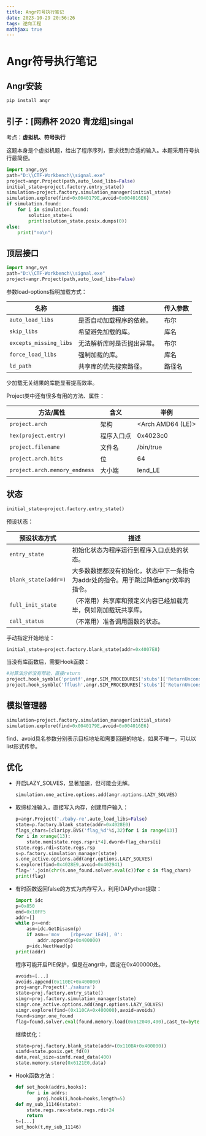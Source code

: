 ```yaml
---
title: Angr符号执行笔记
date: 2023-10-29 20:56:26
tags: 逆向工程
mathjax: true
---
```


# Angr符号执行笔记

## Angr安装

```bash
pip install angr
```

## 引子：[网鼎杯 2020 青龙组]singal

考点：**虚拟机、符号执行**

这题本身是个虚拟机题，给出了程序序列，要求找到合适的输入。本题采用符号执行最简便。

```python
import angr,sys
path="D:\\CTF-Workbench\\signal.exe"
project=angr.Project(path,auto_load_libs=False)
initial_state=project.factory.entry_state()
simulation=project.factory.simulation_manager(initial_state)
simulation.explore(find=0x0040179E,avoid=0x004016E6)
if simulation.found:
    for i in simulation.found:
        solution_state=i
        print(solution_state.posix.dumps(0))
else:
    print("no\n")
```

## 顶层接口

```python
import angr,sys
path="D:\\CTF-Workbench\\signal.exe"
project=angr.Project(path,auto_load_libs=False)
```

参数load-options指明加载方式：

| 名称                   | 描述                       | 传入参数 |
| ---------------------- | -------------------------- | -------- |
| `auto_load_libs`       | 是否自动加载程序的依赖。   | 布尔     |
| `skip_libs`            | 希望避免加载的库。         | 库名     |
| `excepts_missing_libs` | 无法解析库时是否抛出异常。 | 布尔     |
| `force_load_libs`      | 强制加载的库。             | 库名     |
| `ld_path`              | 共享库的优先搜索路径。     | 路径名   |

少加载无关结果的库能显著提高效率。

Project类中还有很多有用的方法、属性：

| 方法/属性                     | 含义       | 举例              |
| ----------------------------- | ---------- | ----------------- |
| `project.arch`                | 架构       | <Arch AMD64 (LE)> |
| `hex(project.entry)`          | 程序入口点 | 0x4023c0          |
| `project.filename`            | 文件名     | /bin/true         |
| `project.arch.bits`           | 位         | 64                |
| `project.arch.memory_endness` | 大小端     | Iend_LE           |

## 状态

```python
initial_state=project.factory.entry_state()
```

预设状态：

| 预设状态方式         | 描述                                                         |
| -------------------- | ------------------------------------------------------------ |
| `entry_state`        | 初始化状态为程序运行到程序入口点处的状态。                   |
| `blank_state(addr=)` | 大多数数据都没有初始化，状态中下一条指令为addr处的指令。用于跳过降低angr效率的指令。 |
| `full_init_state`    | （不常用）共享库和预定义内容已经加载完毕，例如刚加载玩共享库。 |
| `call_status`        | （不常用）准备调用函数的状态。                               |

手动指定开始地址：

```python
initial_state=project.factory.blank_state(addr=0x4007E8)
```

当没有库函数后，需要Hook函数：

```python
#对算法分析没有帮助，直接return
project.hook_symble('printf',angr.SIM_PROCEDURES['stubs']['ReturnUnconstrained'](),replace=True)
project.hook_symble('fflush',angr.SIM_PROCEDURES['stubs']['ReturnUnconstrained'](),replace=True)
```

## 模拟管理器

```python
simulation=project.factory.simulation_manager(initial_state)
simulation.explore(find=0x0040179E,avoid=0x004016E6)
```

find、avoid具名参数分别表示目标地址和需要回避的地址，如果不唯一，可以以list形式传参。

## 优化

* 开启LAZY_SOLVES，显著加速，但可能会无解。

    ```python
    simulation.one_active.options.add(angr.options.LAZY_SOLVES)
    ```

* 取缔标准输入，直接写入内存，创建用户输入：

    ```python
    p=angr.Project('./baby-re',auto_load_libs=False)
    state=p.factory.blank_state(addr=0x4028E0)
    flags_chars=[claripy.BVS('flag_%d'%i,32)for i in range(13)]
    for i in xrange(13):
        state.mem[state.regs.rsp+i*4].dword=flag_chars[i]
    state.regs.rdi=state.regs.rsp
    s=p.factory.simulation_manager(state)
    s.one_active.options.add(angr.options.LAZY_SOLVES)
    s.explore(find=0x4028E9,avoid=0x402941)
    flag=''.join(chr(s.one_found.solver.eval(c))for c in flag_chars)
    print(flag)
    ```

* 有时函数返回false的方式为内存写入，利用IDAPython提取：

    ```python
    import idc
    p=0x850
    end=0x10FF5
    addr=[]
    while p<=end:
        asm=idc.GetDisasm(p)
        if asm=='mov	[rbp+var_1E49], 0':
            addr.append(p+0x400000)
        p=idc.NextHead(p)
    print(addr)
    ```

    程序可能开启PIE保护，但是在angr中，固定在0x400000处。

    ```python
    avoids=[...]
    avoids.append(0x110EC+0x400000)
    proj=angr.Project('./sakura')
    state=proj.factory.entry_state()
    simgr=proj.factory.simulation_manager(state)
    simgr.one_active.options.add(angr.options.LAZY_SOLVES)
    simgr.explore(find=(0x110CA+0x400000),avoid=avoids)
    found=simgr.one_found
    flag=found.solver.eval(found.memory.load(0x612040,400),cast_to=bytes)
    ```

    继续优化：

    ```python
    state=proj.factory.blank_state(addr=(0x110BA+0x400000))
    simfd=state.posix.get_fd(0)
    data,real_size=simfd.read_data(400)
    state.memory.store(0x6121E0,data)
    ```

* Hook函数方法：

    ```python
    def set_hook(addrs,hooks):
        for i in addrs:
            proj.hook(i,hook=hooks,length=5)
    def my_sub_11146(state):
        state.regs.rax=state.regs.rdi+24
        return
    t=[...]
    set_hook(t,my_sub_11146)
    ```
